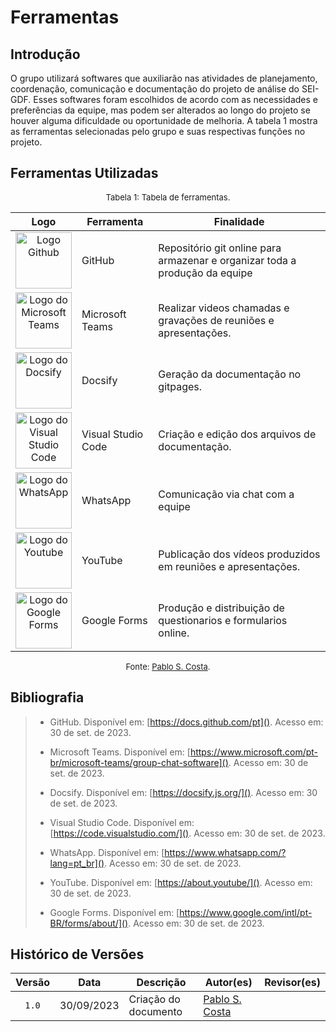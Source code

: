 # Ferramentas

## Introdução

O grupo utilizará softwares que auxiliarão nas atividades de planejamento, coordenação, comunicação e documentação do projeto de análise do SEI-GDF. Esses softwares foram escolhidos de acordo com as necessidades e preferências da equipe, mas podem ser alterados ao longo do projeto se houver alguma dificuldade ou oportunidade de melhoria. A tabela 1 mostra as ferramentas selecionadas pelo grupo e suas respectivas funções no projeto.

## Ferramentas Utilizadas

<font size="2"><p style="text-align: center">Tabela 1: Tabela de ferramentas.</p></font>

<center>

| Logo | Ferramenta | Finalidade |
| :--: | ---------- | ---------- |
| <img alt="Logo Github" src="./imagens/planejamento/ferramentas/github.png" width="90"> | GitHub | Repositório git online para armazenar e organizar toda a produção da equipe |
| <img alt="Logo do Microsoft Teams" src="./imagens/planejamento/ferramentas/teams.png" width="90"> | Microsoft Teams | Realizar videos chamadas e gravações de reuniões e apresentações. |
| <img alt="Logo do Docsify" src="./imagens/planejamento/ferramentas/docsify.png" width="90"> | Docsify | Geração da documentação no gitpages. |
| <img alt="Logo do Visual Studio Code" src="./imagens/planejamento/ferramentas/vscode.png" width="90"> | Visual Studio Code | Criação e edição dos arquivos de documentação. |
| <img alt="Logo do WhatsApp" src="./imagens/planejamento/ferramentas/whatsapp.png" width="90"> | WhatsApp | Comunicação via chat com a equipe |
| <img alt="Logo do Youtube" src="./imagens/planejamento/ferramentas/youtube.png" width="90"> | YouTube | Publicação dos vídeos produzidos em reuniões e apresentações. |
| <img alt="Logo do Google Forms" src="./imagens/planejamento/ferramentas/google_forms.png" width="90"> | Google Forms | Produção e distribuição de questionarios e formularios online. |

</center>

<font size="2"><p style="text-align: center">Fonte: [Pablo S. Costa](https://github.com/pabloheika).</p></font>

## Bibliografia

> - GitHub. Disponível em: [https://docs.github.com/pt](). Acesso em: 30 de set. de 2023.
>
> - Microsoft Teams. Disponível em: [https://www.microsoft.com/pt-br/microsoft-teams/group-chat-software](). Acesso em: 30 de set. de 2023.
>
> - Docsify. Disponível em: [https://docsify.js.org/](). Acesso em: 30 de set. de 2023.
>
> - Visual Studio Code. Disponível em: [https://code.visualstudio.com/](). Acesso em: 30 de set. de 2023.
>
> - WhatsApp. Disponível em: [https://www.whatsapp.com/?lang=pt_br](). Acesso em: 30 de set. de 2023.
>
> - YouTube. Disponível em: [https://about.youtube/](). Acesso em: 30 de set. de 2023.
>
> - Google Forms. Disponível em: [https://www.google.com/intl/pt-BR/forms/about/](). Acesso em: 30 de set. de 2023.
>

## Histórico de Versões

| Versão | Data | Descrição | Autor(es) | Revisor(es) |
| :------: | :--------: | -------------------- | ----------------------------------------------- | ----------- |
| `1.0`  | 30/09/2023 | Criação do documento | [Pablo S. Costa](https://github.com/pabloheika) |  |
